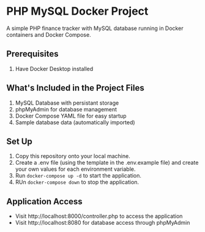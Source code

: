 # PHP MySQL Docker Project

A simple PHP finance tracker with MySQL database running in Docker containers and Docker Compose.

## Prerequisites

1. Have Docker Desktop installed

## What's Included in the Project Files

1. MySQL Database with persistant storage
2. phpMyAdmin for database management
3. Docker Compose YAML file for easy startup
4. Sample database data (automatically imported)

## Set Up

1. Copy this repository onto your local machine.
2. Create a .env file (using the template in the .env.example file) and create your own values for each environment variable.
3. Run ```docker-compose up -d``` to start the application.
4. RUn ```docker-compose down``` to stop the application.

## Application Access

* Visit http://localhost:8000/controller.php to access the application
* Visit http://localhost:8080 for database access through phpMyAdmin 
